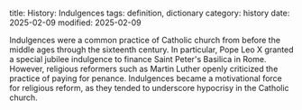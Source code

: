 title: History: Indulgences
tags: definition, dictionary
category: history
date: 2025-02-09
modified: 2025-02-09


Indulgences were a common practice of Catholic
 church from before the middle ages through the sixteenth century.
 In particular, Pope Leo X granted a special jubilee indulgence to
 finance Saint Peter's Basilica in Rome. However, religious
 reformers such as Martin Luther openly criticized the practice of
 paying for penance. Indulgences became a motivational force for
 religious reform, as they tended to underscore hypocrisy in the
 Catholic church.





